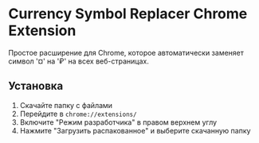 # Currency Symbol Replacer Chrome Extension

Простое расширение для Chrome, которое автоматически заменяет символ '¤' на '₽' на всех веб-страницах.

## Установка

1. Скачайте папку с файлами
2. Перейдите в `chrome://extensions/`
3. Включите "Режим разработчика" в правом верхнем углу
4. Нажмите "Загрузить распакованное" и выберите скачанную папку
